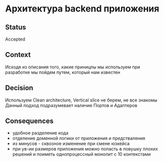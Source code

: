 # Архитектура backend приложения

## Status
Accepted

## Context
Исходя из описания того, какие приницпы мы используем при разработке мы пойдем путем, который нам известен

## Decision
Используем Clean architecture, Vertical slice не берем, не все знакомы
Данный подход подразумевает наличие Портов и Адаптеров

## Consequences
- удобное разделение кода
- отделение доменной логики от приложения и предстваления
- из минусов - сквозное изменение при смене юзкейса
- при ув-ии размеров приложения можно попасть в ловушку плохих решений и поиметь однопроцессный монолит с 10 контекстами